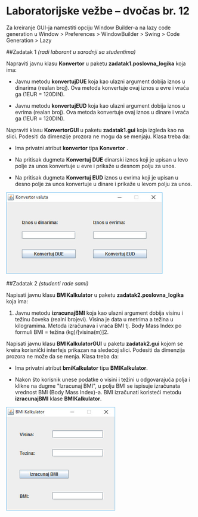 # Laboratorijske vežbe – dvočas br. 12

Za kreiranje GUI-ja namestiti opciju Window Builder-a na lazy code generation u Window > Preferences > WindowBuilder > Swing > Code Generation > Lazy

##Zadatak 1
*(radi laborant u saradnji sa studentima)*

Napraviti javnu klasu **Konvertor** u paketu **zadatak1.poslovna_logika** koja ima:

- Javnu metodu **konvertujDUE** koja kao ulazni argument dobija iznos u dinarima (realan broj). Ova metoda konvertuje ovaj iznos u evre i vraća ga (1EUR = 120DIN).

- Javnu metodu **konvertujEUD** koja kao ulazni argument dobija iznos u evrima (realan broj). Ova metoda konvertuje ovaj iznos u dinare i vraća ga (1EUR = 120DIN).

Napraviti klasu **KonvertorGUI** u paketu **zadatak1.gui** koja izgleda kao na slici. Podesiti da dimenzije prozora ne mogu da se menjaju. Klasa treba da:

- Ima privatni atribut **konvertor** tipa **Konvertor** .

- Na pritisak dugmeta **Konvertuj DUE** dinarski iznos koji je upisan u levo polje za unos konvertuje u evre i prikaže u desnom polju za unos. 

- Na pritisak dugmeta **Konvertuj EUD** iznos u evrima koji je upisan u desno polje za unos konvertuje u dinare i prikaže u levom polju za unos.

![Konvertor Gui](../images/konvertor-gui.jpg)


##Zadatak 2
*(studenti rade sami)*

Napisati javnu klasu **BMIKalkulator** u paketu **zadatak2.poslovna_logika** koja ima:

1. Javnu metodu **izracunajBMI** koja kao ulazni argument dobija visinu i težinu čoveka (realni brojevi). Visina je data u metrima a težina u kilogramima. Metoda izračunava i vraća BMI tj. Body Mass Index po formuli BMI = težina (kg)/[visina(m)]2.

Napisati javnu klasu **BMIKalkulatorGUI** u paketu **zadatak2.gui** kojom se kreira korisnički interfejs prikazan na sledećoj slici. Podesiti da dimenzija prozora  ne može da se menja. Klasa treba da:
 
- Ima privatni atribut **bmiKalkulator** tipa **BMIKalkulator**.

- Nakon što korisnik unese podatke o visini i težini u odgovarajuća polja i klikne na dugme "Izracunaj BMI", u polju BMI se ispisuje izračunata vrednost BMI (Body Mass Index)-a. BMI izračunati koristeći metodu **izracunajBMI** klase **BMIKalkulator**.

![BMI Gui](../images/bmi-gui.jpg)